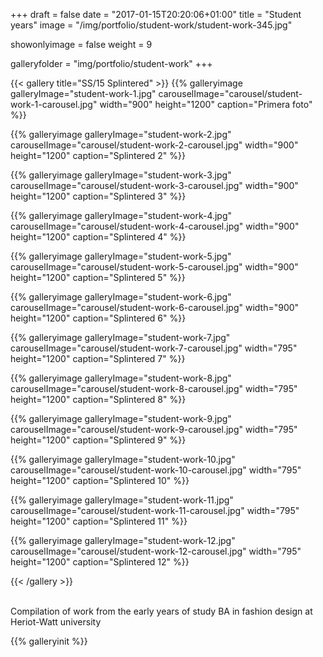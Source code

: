 +++
draft = false
date = "2017-01-15T20:20:06+01:00"
title = "Student years"
image = "/img/portfolio/student-work/student-work-345.jpg"

showonlyimage = false
weight = 9

galleryfolder = "img/portfolio/student-work"
+++


<!--more-->

{{< gallery title="SS/15 Splintered" >}}
  {{% galleryimage galleryImage="student-work-1.jpg" carouselImage="carousel/student-work-1-carousel.jpg" width="900" height="1200" caption="Primera foto" %}}

  {{% galleryimage galleryImage="student-work-2.jpg" carouselImage="carousel/student-work-2-carousel.jpg" width="900" height="1200" caption="Splintered 2" %}}

  {{% galleryimage galleryImage="student-work-3.jpg" carouselImage="carousel/student-work-3-carousel.jpg" width="900" height="1200" caption="Splintered 3" %}}

  {{% galleryimage galleryImage="student-work-4.jpg" carouselImage="carousel/student-work-4-carousel.jpg" width="900" height="1200" caption="Splintered 4" %}}

  {{% galleryimage galleryImage="student-work-5.jpg" carouselImage="carousel/student-work-5-carousel.jpg" width="900" height="1200" caption="Splintered 5" %}}

  {{% galleryimage galleryImage="student-work-6.jpg" carouselImage="carousel/student-work-6-carousel.jpg" width="900" height="1200" caption="Splintered 6" %}}

  {{% galleryimage galleryImage="student-work-7.jpg" carouselImage="carousel/student-work-7-carousel.jpg" width="795" height="1200" caption="Splintered 7" %}}

  {{% galleryimage galleryImage="student-work-8.jpg" carouselImage="carousel/student-work-8-carousel.jpg" width="795" height="1200" caption="Splintered 8" %}}

  {{% galleryimage galleryImage="student-work-9.jpg" carouselImage="carousel/student-work-9-carousel.jpg" width="795" height="1200" caption="Splintered 9" %}}

  {{% galleryimage galleryImage="student-work-10.jpg" carouselImage="carousel/student-work-10-carousel.jpg" width="795" height="1200" caption="Splintered 10" %}}

  {{% galleryimage galleryImage="student-work-11.jpg" carouselImage="carousel/student-work-11-carousel.jpg" width="795" height="1200" caption="Splintered 11" %}}

  {{% galleryimage galleryImage="student-work-12.jpg" carouselImage="carousel/student-work-12-carousel.jpg" width="795" height="1200" caption="Splintered 12" %}}

{{< /gallery >}}

<br/>
Compilation of work from the early years of study BA in fashion design at Heriot-Watt university

{{% galleryinit %}}
